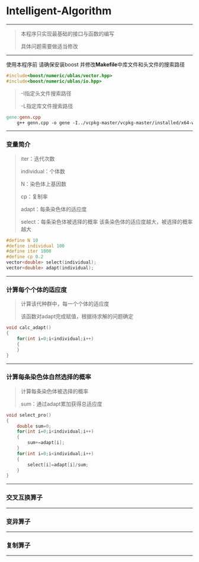 # Intelligent-Algorithm

---

> 本程序只实现最基础的接口与函数的编写
>
> 具体问题需要做适当修改

---

使用本程序前 请确保安装boost  并修改**Makefile**中库文件和头文件的搜索路径

```c++
#include<boost/numeric/ublas/vector.hpp>
#include<boost/numeric/ublas/io.hpp>
```

> -I指定头文件搜索路径
>
> -L指定库文件搜索路径

```makefile
gene:genn.cpp
	g++ genn.cpp -o gene -I../vcpkg-master/vcpkg-master/installed/x64-windows/include -L-I../vcpkg-master/vcpkg-master/installed/x64-windows/lib
```

---

### 变量简介

> iter：迭代次数
>
> individual：个体数
>
> N：染色体上基因数
>
> cp：复制率
>
> adapt：每条染色体的适应度
>
> select：每条染色体被选择的概率     该条染色体的适应度越大，被选择的概率越大

```c++
#define N 10
#define individual 100
#define iter 1000
#define cp 0.2
vector<double> select(individual);
vector<double> adapt(individual);
```



---

### 计算每个个体的适应度

> 计算该代种群中，每一个个体的适应度
>
> 该函数对adapt完成赋值，根据待求解的问题确定

```c++
void calc_adapt()
{
	for(int i=0;i<individual;i++)
	{
	}
}
```



---

### 计算每条染色体自然选择的概率

> 计算每条染色体被选择的概率
>
> sum：通过adapt累加获得总适应度
>

```c++
void select_pro()
{
	double sum=0;
	for(int i=0;i<individual;i++)
	{
		sum+=adapt[i];
	}
	for(int i=0;i<individual;i++)
	{
		select[i]=adapt[i]/sum;
	}
}
```

---

### 交叉互换算子

---

### 变异算子

---

### 复制算子

---

